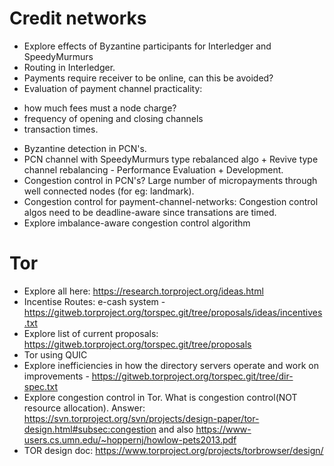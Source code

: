 # Credit networks
- Explore effects of Byzantine participants for Interledger and SpeedyMurmurs
- Routing in Interledger.
- Payments require receiver to be online, can this be avoided?
- Evaluation of payment channel practicality:
* how much fees must a node charge?
* frequency of opening and closing channels
* transaction times.
- Byzantine detection in PCN's.
- PCN channel with SpeedyMurmurs type rebalanced algo + Revive type channel rebalancing - Performance Evaluation + Development.
- Congestion control in PCN's? Large number of micropayments through well connected nodes (for eg: landmark).
- Congestion control for payment-channel-networks: Congestion control algos need to be deadline-aware since transations are timed.
- Explore imbalance-aware congestion control algorithm

# Tor
- Explore all here: https://research.torproject.org/ideas.html
- Incentise Routes: e-cash system -https://gitweb.torproject.org/torspec.git/tree/proposals/ideas/incentives.txt
- Explore list of current proposals: https://gitweb.torproject.org/torspec.git/tree/proposals
- Tor using QUIC
- Explore inefficiencies in how the directory servers operate and work on improvements - https://gitweb.torproject.org/torspec.git/tree/dir-spec.txt
- Explore congestion control in Tor. What is congestion control(NOT resource allocation). Answer: https://svn.torproject.org/svn/projects/design-paper/tor-design.html#subsec:congestion and also https://www-users.cs.umn.edu/~hoppernj/howlow-pets2013.pdf
- TOR design doc: https://www.torproject.org/projects/torbrowser/design/
